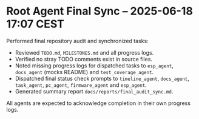 # Root Agent Final Sync – 2025-06-18 17:07 CEST

Performed final repository audit and synchronized tasks:
- Reviewed `TODO.md`, `MILESTONES.md` and all progress logs.
- Verified no stray TODO comments exist in source files.
- Noted missing progress logs for dispatched tasks to `esp_agent`, `docs_agent` (mocks README) and `test_coverage_agent`.
- Dispatched final status check prompts to `timeline_agent`, `docs_agent`, `task_agent`, `pc_agent`, `firmware_agent` and `esp_agent`.
- Generated summary report `docs/reports/final_audit_sync.md`.

All agents are expected to acknowledge completion in their own progress logs.
